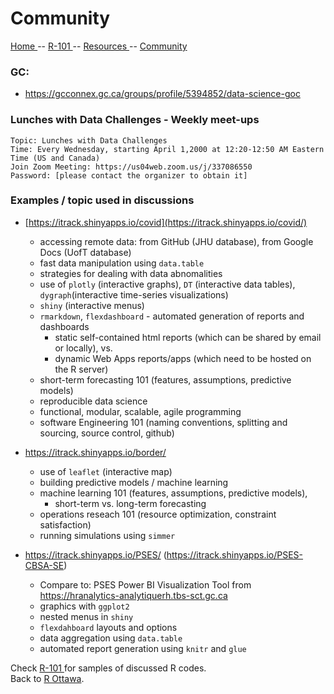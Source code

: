 
# Community

[ Home ](https://IVI-M.github.io/R-Ottawa/) -- [ R-101 ](https://github.com/IVI-M/R-Ottawa/tree/master/r101) --  [ Resources ](resources.md) -- [ Community ](community.md) 


### GC:

- https://gcconnex.gc.ca/groups/profile/5394852/data-science-goc


### Lunches with Data Challenges - Weekly meet-ups
```
Topic: Lunches with Data Challenges
Time: Every Wednesday, starting April 1,2000 at 12:20-12:50 AM Eastern Time (US and Canada)
Join Zoom Meeting: https://us04web.zoom.us/j/337086550
Password: [please contact the organizer to obtain it]
```

### Examples / topic used in discussions

- [https://itrack.shinyapps.io/covid](https://itrack.shinyapps.io/covid/) 
  - accessing remote data: from GitHub (JHU database), from Google Docs (UofT database)
  - fast data manipulation using `data.table`
  - strategies for dealing with data abnomalities
  - use of `plotly` (interactive graphs), `DT` (interactive data tables), `dygraph`(interactive time-series visualizations)
  - `shiny` (interactive menus)
  - `rmarkdown`, `flexdashboard` - automated generation of reports and dashboards 
    - static self-contained html reports (which can be shared by email or locally),  vs.  
    - dynamic Web Apps reports/apps (which need to be hosted on the R server)
  - short-term forecasting 101 (features, assumptions, predictive models)
  - reproducible data science
  - functional, modular, scalable, agile programming
  - software Engineering 101 (naming conventions, splitting and sourcing, source control, github)
  
- https://itrack.shinyapps.io/border/
  - use of `leaflet` (interactive map)
  - building predictive models / machine learning
  - machine learning 101 (features, assumptions, predictive models), 
    - short-term vs. long-term forecasting
  - operations reseach 101 (resource optimization, constraint satisfaction)
  - running simulations  using `simmer`
  
- https://itrack.shinyapps.io/PSES/ (https://itrack.shinyapps.io/PSES-CBSA-SE)
  - Compare to: PSES Power BI Visualization Tool from https://hranalytics-analytiquerh.tbs-sct.gc.ca
  - graphics with `ggplot2`
  - nested menus in `shiny`
  - `flexdahboard` layouts and options
  - data aggregation using `data.table`
  - automated report generation using `knitr` and `glue`


Check  [ R-101 ](https://github.com/IVI-M/R-Ottawa/tree/master/r101) for samples of discussed R codes.   
Back to [R Ottawa](https://ivi-m.github.io/R-Ottawa/). 
